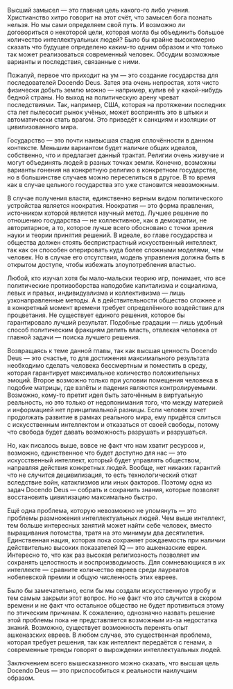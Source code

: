 Высший замысел — это главная цель какого-го либо учения. Христианство хитро говорит на этот счёт, что замысел бога познать нельзя. Но мы сами определяем свой путь. И возможно ли договориться о некоторой цели, которая могла бы объединить большое количество интеллектуальных людей? Было бы крайне высокомерно сказать что будущее определено каким-то одним образом и что только так может реализоваться современный человек. Обсудим возможные варианты и последствия, связанные с ними.

Пожалуй, первое что приходит на ум — это создание государства для последователей Docendo Deus. Затея эта очень непростая, хотя чисто физически добыть землю можно — например, купив её у какой-нибудь бедной страны. Но выход на политическую арену чреват последствиями. Так, например, США, которая на протяжении последних ста лет пылесосит рынок учёных, может воспринять это в штыки и автоматически стать врагом. Это приведёт к санкциям и изоляции от цивилизованного мира.

Государство — это почти наивысшая стадия сплочённости в данном контексте. Меньшим вариантом будет наличие общих идеалов, собственно, что и предлагает данный трактат. Религии очень живучие и могут объединять людей в разных точках земли. Конечно, возможны варианты гонения на конкретную религию в конкретном государстве, но в большинстве случаев можно переселиться в другое. В то время как в случае цельного государства это уже становится невозможным.

В случае получения власти, единственно верным видом политического устройства является ноократия. Ноократия — это форма правления, источником которой является научный метод. Лучшее решение по отношению государства — не коллективное, как в демократии, не авторитарное, а то, которое лучше всего обосновано с точки зрения науки и теории принятия решений. В идеале, во главе государства и общества должен стоять беспристрастный искусственный интеллект, так как он способен оперировать куда более сложными моделями, чем человек. Но в случае его отсутствия, модель управления должна быть в открытом доступе, чтобы избежать злоупотребления властью.

Любой, кто изучал хотя бы мало-мальски теорию игр, понимает, что все политические противоборства наподобие капитализма и социализма, левых и правых, индивидуализма и коллективизма — лишь узконаправленные методы. А в действительности общество сложнее и в конкретный момент времени требует определённого воздействия для процветания. Не существует единого решения, которое бы гарантировало лучший результат. Подобные градации — лишь удобный способ политическим фракциям делить власть, отвлекая человека от главной задачи — поиска лучшего решения.

Возвращаясь к теме данной главы, так как высшая ценность Docendo Deus — это счастье, то для достижения максимального результата необходимо сделать человека бессмертным и поместить в среду, которая гарантирует максимальное количество положительных эмоций. Второе возможно только при условии помещения человека в подобие матрицы, где взлёты и падения являются контролируемыми. Возможно, кому-то претит идея быть заточённым в виртуальную реальность, но это только от недопонимания того, что между материей и информацией нет принципиальной разницы. Если человек хочет продолжать развитие в рамках реального мира, ему придётся слиться с искусственным интеллектом и отказаться от своей свободы, потому что свобода будет давать возможность разрушать и разрушаться.

Но, как писалось выше, вовсе не факт что нам хватит ресурсов и, возможно, единственное что будет доступно для нас — это искусственный интеллект, который будет управлять обществом, направляя действия конкретных людей. Вообще, нет никаких гарантий что не случится децивилизация, то есть технологический откат вследствие войн, катаклизмов или иных факторов. Поэтому одна из задач Docendo Deus — собрать и сохранить знания, которые позволят восстановить цивилизацию максимально быстро.

Ещё одна проблема, которую невозможно не упомянуть — это проблемы размножения интеллектуальных людей. Чем выше интеллект, тем больше интересных занятий может найти себе человек, вместо выращивания потомства, тратя на это минимум два десятилетия. Единственная нация, которая пока сохраняет рождаемость при наличии действительно высоких показателей IQ — это ашкеназские евреи. Интересно то, что как раз высокая религиозность позволяет им сохранять целостность и воспроизводимость. Для сомневающихся в их интеллекте — сравните количество евреев среди лауреатов нобелевской премии и общую численность этих евреев.

Было бы замечательно, если бы мы создали искусственную утробу и тем самым закрыли этот вопрос. Но не факт что это случится в скором времени и не факт что остальное общество не будет противиться этому по этическим причинам. К сожалению, однозначно назвать решение этой проблемы пока не представляется возможным из-за недостатка знаний. Возможно, существует возможность перенять опыт ашкеназских евреев. В любом случае, это существенная проблема, которая требует решения, так как интеллект передаётся с генами, а современные тренды говорят о вырождении интеллектуальных людей.

Заключением всего вышесказанного можно сказать, что высшая цель Docendo Deus — это приспособиться к реальности наилучшим образом.
